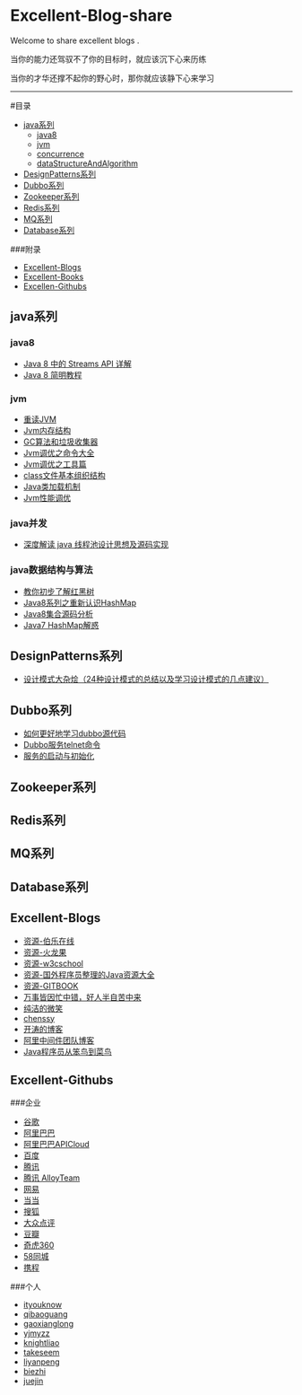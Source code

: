 # Excellent-Blog-share
Welcome to share excellent blogs .

当你的能力还驾驭不了你的目标时，就应该沉下心来历练

当你的才华还撑不起你的野心时，那你就应该静下心来学习



***
#目录

* [java系列](#java)
	* [java8](#java-java8)
	* [jvm](#java-jvm)
	* [concurrence](#java-concurrence)
	* [dataStructureAndAlgorithm](#java-data-structure-algorithm)
* [DesignPatterns系列](#DesignPatterns)
* [Dubbo系列](#dubbo)
* [Zookeeper系列](#zookeeper)
* [Redis系列](#redis)
* [MQ系列](#mq)
* [Database系列](#database)


###附录
* [Excellent-Blogs](#excellent-blogs)
* [Excellent-Books](#excellent-books)
* [Excellen-Githubs](#excellent-githubs)



















<h2 id="java">java系列</h2>
<h3 id="java-java8">java8</h3>

- [Java 8 中的 Streams API 详解](https://www.ibm.com/developerworks/cn/java/j-lo-java8streamapi/)
- [Java 8 简明教程](https://github.com/biezhi/java-bible/blob/master/java8/java8-guide.md)

<h3 id="java-jvm">jvm</h3>

- [重读JVM](https://juejin.im/post/59ad4cd56fb9a02477075780?utm_medium=weixinqun&utm_source=be)
- [Jvm内存结构](http://www.cnblogs.com/ityouknow/p/5610232.html)
- [GC算法和垃圾收集器](http://www.cnblogs.com/ityouknow/p/5614961.html)
- [Jvm调优之命令大全](http://www.cnblogs.com/ityouknow/p/5714703.html)
- [Jvm调优之工具篇](http://www.cnblogs.com/ityouknow/p/6437037.html)
- [class文件基本组织结构](http://blog.csdn.net/luanlouis/article/details/39892027)
- [Java类加载机制](http://www.cnblogs.com/ityouknow/p/5603287.html)
- [Jvm性能调优](http://mp.weixin.qq.com/s?__biz=MzAwNTQ4MTQ4NQ==&mid=2453559992&idx=1&sn=08a48401f425f434bd12c7bb4f0ac0ce&chksm=8cd10fdabba686cca7ba03055efdb9697a1252e8c74d4d9a09bc2a1176955ac798c8f0ec6017&mpshare=1&scene=1&srcid=0912Q2S5v6o3wgm377ybL1ma#rd)



<h3 id="java-concurrence">java并发</h3>

- [深度解读 java 线程池设计思想及源码实现](https://juejin.im/entry/59aeaafd51882538cb1ec2f8?utm_medium=be&utm_source=weixinqun)


<h3 id="java-data-structure-algorithm">java数据结构与算法</h3>

- [教你初步了解红黑树](http://blog.csdn.net/v_july_v/article/details/6105630)
- [Java8系列之重新认识HashMap](http://www.importnew.com/20386.html)
- [Java8集合源码分析](http://www.cnblogs.com/leesf456/tag/%E9%9B%86%E5%90%88%E6%A1%86%E6%9E%B6/)
- [Java7 HashMap解惑](http://www.jianshu.com/p/a17b4717a721)







<h2 id="DesignPatterns">DesignPatterns系列</h2>

- [设计模式大杂烩（24种设计模式的总结以及学习设计模式的几点建议）](http://www.cnblogs.com/zuoxiaolong/p/pattern26.html)


<h2 id="dubbo">Dubbo系列</h2>

- [如何更好地学习dubbo源代码](http://aliapp.blog.51cto.com/8192229/1325655)
- [Dubbo服务telnet命令](http://www.cnblogs.com/feiqihang/p/4387330.html)
- [服务的启动与初始化](http://www.cnblogs.com/syjkfind/p/5957510.html)


<h2 id="zookeeper">Zookeeper系列</h2>
<h2 id="redis">Redis系列</h2>
<h2 id="mq">MQ系列</h2>
<h2 id="database">Database系列</h2>


<h2 id="excellent-blogs">Excellent-Blogs</h2>

- [资源-伯乐在线](http://hao.jobbole.com/)
- [资源-火龙果](http://www.uml.org.cn/wenzhang/artindex.asp)
- [资源-w3cschool](https://www.w3cschool.cn/)
- [资源-国外程序员整理的Java资源大全](http://www.importnew.com/14429.html)
- [资源-GITBOOK](https://www.gitbook.com/@wizardforcel)
- [万事皆因忙中错，好人半自苦中来](http://www.cnblogs.com/ityouknow/category/437541.html)
- [纯洁的微笑](http://www.ityouknow.com/)
- [chenssy](http://blog.csdn.net/chenssy)
- [开涛的博客](http://jinnianshilongnian.iteye.com/blog/1752171)
- [阿里中间件团队博客](http://jm.taobao.org/)
- [Java程序员从笨鸟到菜鸟](http://blog.csdn.net/csh624366188/article/category/1096527)




<h2 id="excellent-githubs">Excellent-Githubs</h2>
###企业

- [谷歌](https://github.com/google)
- [阿里巴巴](https://github.com/alibaba)
- [阿里巴巴APICloud ](https://github.com/apicloudcom)
- [百度](https://github.com/baidufe)
- [腾讯](http://code.tencent.com/)
- [腾讯 AlloyTeam](https://github.com/AlloyTeam)
- [网易](https://github.com/netease)
- [当当](https://github.com/dangdangdotcom)
- [搜狐](https://github.com/adyliu/jafka)
- [大众点评](https://github.com/dianping)
- [豆瓣](https://github.com/douban)
- [奇虎360](https://github.com/Qihoo360)
- [58同城](https://github.com/58code)
- [携程](https://github.com/ctripcorp)


###个人

- [ityouknow](https://github.com/ityouknow)
- [qibaoguang](https://github.com/qibaoguang/Study-Step-by-Step)
- [gaoxianglong](https://github.com/gaoxianglong)
- [yjmyzz](https://github.com/yjmyzz)
- [knightliao](https://github.com/knightliao)
- [takeseem](https://github.com/takeseem)
- [liyanpeng](https://github.com/robertleepeak)
- [biezhi](https://github.com/biezhi)
- [juejin](https://juejin.im/repos?since=monthly)
